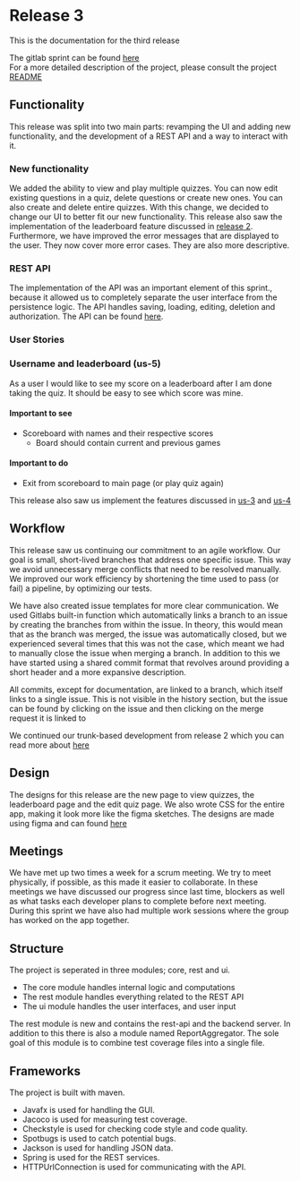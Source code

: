 # Release 3
This is the documentation for the third release

The gitlab sprint can be found [here](https://gitlab.stud.idi.ntnu.no/it1901/groups-2021/gr2114/gr2114/-/milestones/3)  
For a more detailed description of the project, please consult the project [README](../../README.md)

## Functionality
This release was split into two main parts: revamping the UI and adding new functionality,
and the development of a REST API and a way to interact with it.

### New functionality
We added the ability to view and play multiple quizzes. 
You can now edit existing questions in a quiz, delete questions or create new ones. 
You can also create and delete entire quizzes. With this change, we decided to change our UI to better fit our new functionality. 
This release also saw the implementation of the leaderboard feature discussed in 
[release 2](https://gitlab.stud.idi.ntnu.no/it1901/groups-2021/gr2114/gr2114/-/blob/main/docs/release2). Furthermore, we 
have improved the error messages that are displayed to the user. They now cover more error cases. They are also more descriptive.

### REST API  

The implementation of the API was an important element of this sprint., 
because it allowed us to completely separate the user interface from the persistence logic.
The API handles saving, loading, editing, deletion and authorization. The API can be found [here](../API_Documentation.md).

### User Stories

### Username and leaderboard (us-5)

As a user I would like to see my score on a leaderboard after I am done taking the quiz. It should be easy to see which score was mine.

#### Important to see

- Scoreboard with names and their respective scores
    - Board should contain current and previous games

#### Important to do

- Exit from scoreboard to main page (or play quiz again)

This release also saw us implement the features discussed in [us-3](https://gitlab.stud.idi.ntnu.no/it1901/groups-2021/gr2114/gr2114/-/tree/main/docs/release2#multiple-quizzes-us-3) and [us-4](https://gitlab.stud.idi.ntnu.no/it1901/groups-2021/gr2114/gr2114/-/tree/main/docs/release2#username-and-leaderboard-us-4)



## Workflow 

This release saw us continuing our commitment to an agile workflow.
Our goal is small, short-lived branches that address one specific issue. 
This way we avoid unnecessary merge conflicts that need to be resolved manually. 
We improved our work efficiency by shortening the time used to pass (or fail) a pipeline, 
by optimizing our tests.

We have also created issue templates for more clear communication. We used Gitlabs built-in function which automatically
links a branch to an issue by creating the branches from within the issue. In theory, this would mean that as the branch
was merged, the issue was automatically closed, but we experienced several times that this was not the case, which meant
we had to manually close the issue when merging a branch. In addition to this we have started using a shared commit
format that revolves around providing a short header and a more expansive description.

All commits, except for documentation, are linked to a branch, which itself links to a single issue. This is not visible in the history section, but the issue can be found by clicking on the issue and then clicking on the merge request it is linked to

We continued our trunk-based development from release 2 which you can read more about [here](https://gitlab.stud.idi.ntnu.no/it1901/groups-2021/gr2114/gr2114/-/blob/main/docs/release2/README.md#trunk-based-development)

## Design

The designs for this release are the new page to view quizzes, the leaderboard page and the edit quiz page. We also wrote CSS for the entire app, making it look more like the figma sketches.
The designs are made using figma and can found [here](https://www.figma.com/file/fIa83jzzjFGX31jdjN8C2o/Untitled?node-id=12%3A2)

## Meetings

We have met up two times a week for a scrum meeting. We try to meet physically, if possible, as this made it easier to collaborate. In these meetings we have discussed our progress since last time, blockers as well as what tasks each developer plans to complete before next meeting. During this sprint we have also had multiple work sessions where the group has worked on the app together.


## Structure
The project is seperated in three modules; core, rest and ui.
 - The core module handles internal logic and computations
 - The rest module handles everything related to the REST API
 - The ui module handles the user interfaces, and user input

The rest module is new and contains the rest-api and the backend server. In addition to this 
there is also a module named ReportAggregator. The sole goal of this module is to combine test coverage files
into a single file. 

## Frameworks

The project is built with maven. 
 - Javafx is used for handling the GUI.
 - Jacoco is used for measuring test coverage.
 - Checkstyle is used for checking code style and code quality.
 - Spotbugs is used to catch potential bugs.
 - Jackson is used for handling JSON data.
 - Spring is used for the REST services.
 - HTTPUrlConnection is used for communicating with the API.
